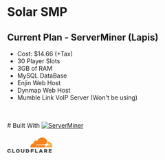 # Solar SMP

## Current Plan - ServerMiner (Lapis)
- Cost: $14.66 (+Tax)
- 30 Player Slots
- 3GB of RAM
- MySQL DataBase
- Enjin Web Host
- Dynmap Web Host
- Mumble Link VoIP Server (Won't be using)
<br/>
<br/>
# Built With

<a href="https://serverminer.com">
    <img src="https://serverminer.com/assets/images/logo/logo.png" alt="ServerMiner">
</a>
<br />
<br />
<a href="https://cloudflare.com/">
    <svg viewBox="0 0 704 240" width="105px" height="41px" aria-labelledby="cloudflare-logo-title cloudflare-logo-desc"><title id="cloudflare-logo-title"><span>Cloudflare logo</span></title><desc id="cloudflare-logo-desc"><span>navigate back to dash</span></desc><path fill="#404242" d="M77.1 182.1h15.6v42.5h27.1v13.6H77.1zM135.9 210.3v-.2c0-16.1 13-29.2 30.3-29.2s30.1 12.9 30.1 29v.2c0 16.1-13 29.2-30.3 29.2s-30.1-12.9-30.1-29m44.6 0v-.2c0-8.1-5.8-15.1-14.4-15.1-8.5 0-14.2 6.9-14.2 15v.2c0 8.1 5.8 15.1 14.3 15.1 8.6 0 14.3-6.9 14.3-15M215.4 213.6v-31.5h15.8v31.2c0 8.1 4.1 11.9 10.3 11.9 6.2 0 10.3-3.7 10.3-11.5v-31.6h15.8v31.1c0 18.1-10.3 26-26.3 26-15.9 0-25.9-8-25.9-25.6M291.4 182.1H313c20 0 31.7 11.5 31.7 27.7v.2c0 16.2-11.8 28.2-32 28.2h-21.3v-56.1zm21.9 42.3c9.3 0 15.5-5.1 15.5-14.2v-.2c0-9-6.2-14.2-15.5-14.2H307v28.5h6.3v.1zM367.3 182.1h44.9v13.6h-29.4v9.6h26.6v12.9h-26.6v20h-15.5zM433.8 182.1h15.5v42.5h27.2v13.6h-42.7zM517.1 181.7h15l23.9 56.5h-16.7l-4.1-10h-21.6l-4 10h-16.3l23.8-56.5zm13.7 34.4l-6.2-15.9-6.3 15.9h12.5zM576 182.1h26.5c8.6 0 14.5 2.2 18.3 6.1 3.3 3.2 5 7.5 5 13.1v.2c0 8.6-4.6 14.3-11.5 17.2l13.4 19.6h-18l-11.3-17h-6.8v17H576v-56.2zm25.8 26.9c5.3 0 8.3-2.6 8.3-6.6v-.2c0-4.4-3.2-6.6-8.4-6.6h-10.2V209h10.3zM648.2 182.1h45.1v13.2h-29.7v8.5h26.9v12.3h-26.9v8.9h30.1v13.2h-45.5zM43.1 216.9c-2.2 4.9-6.8 8.4-12.8 8.4-8.5 0-14.3-7.1-14.3-15.1v-.2c0-8.1 5.7-15 14.2-15 6.4 0 11.3 3.9 13.3 9.3h16.4C57.3 190.9 45.5 181 30.3 181 13 181 0 194.1 0 210.2v.2c0 16.1 12.8 29 30.1 29 14.8 0 26.4-9.6 29.4-22.4l-16.4-.1z"></path><path fill="#fff" d="M674.9 92.6L632 68l-7.4-3.2L449.1 66v89.1h225.8z"></path><path d="M596.8 146.9c2.1-7.2 1.3-13.8-2.2-18.7-3.2-4.5-8.6-7.1-15.1-7.4l-123.1-1.6c-.8 0-1.5-.4-1.9-1-.4-.6-.5-1.4-.3-2.2.4-1.2 1.6-2.1 2.9-2.2l124.2-1.6c14.7-.7 30.7-12.6 36.3-27.2l7.1-18.5c.3-.8.4-1.6.2-2.4C616.9 27.9 584.6.9 546 .9c-35.6 0-65.8 23-76.6 54.9-7-5.2-15.9-8-25.5-7.1-17.1 1.7-30.8 15.4-32.5 32.5-.4 4.4-.1 8.7.9 12.7-27.9.8-50.2 23.6-50.2 51.7 0 2.5.2 5 .5 7.5.2 1.2 1.2 2.1 2.4 2.1h227.2c1.3 0 2.5-.9 2.9-2.2l1.7-6.1z" fill="#F6821F"></path><path d="M636 67.8c-1.1 0-2.3 0-3.4.1-.8 0-1.5.6-1.8 1.4L626 86c-2.1 7.2-1.3 13.8 2.2 18.7 3.2 4.5 8.6 7.1 15.1 7.4l26.2 1.6c.8 0 1.5.4 1.9 1 .4.6.5 1.5.3 2.2-.4 1.2-1.6 2.1-2.9 2.2l-27.3 1.6c-14.8.7-30.7 12.6-36.3 27.2l-2 5.1c-.4 1 .3 2 1.4 2h93.8c1.1 0 2.1-.7 2.4-1.8 1.6-5.8 2.5-11.9 2.5-18.2 0-37-30.2-67.2-67.3-67.2" fill="#FBAD41"></path></svg>
</a>
